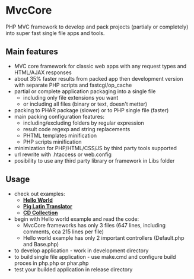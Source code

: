 # MvcCore
PHP MVC framework to develop and pack projects (partialy or completely) into super fast single file apps and tools.

## Main features
- MVC core framework for classic web apps with any request types and HTML/AJAX responses
- about 35% faster results from packed app then development version with separate PHP scripts and fastcgi/op_cache
- partial or complete application packaging into a single file
	- including only file extensions you want
	- or including all files (binary or text, doesn't metter)
- packing to PHAR package (slower) or to PHP single file (faster)
- main packing configuration features:
	- including/excluding folders by regular expression
	- result code regexp and string replacements
	- PHTML templates minification
	- PHP scripts minification
- minimization for PHP/HTML/CSS/JS by third party tools supported
- url rewrite with .htaccess or web.config
- posibility to use any third party library or framework in Libs folder

## Usage
- check out examples:
	- [**Hello World**](https://github.com/mvccore/example-helloworld)
	- [**Pig Latin Translator**](https://github.com/mvccore/example-translator)
	- [**CD Collection**](https://github.com/mvccore/example-cdcol)
- begin with Hello world example and read the code:
	- MvcCore frameworks has only 3 files (647 lines, including comments, cca 215 lines per file)
	- Hello world example has only 2 important controllers (Default.php and Base.php)
- to develop application - work in development directory
- to build single file application - use make.cmd and configure build proces in php.php or phar.php
- test your builded application in release directory